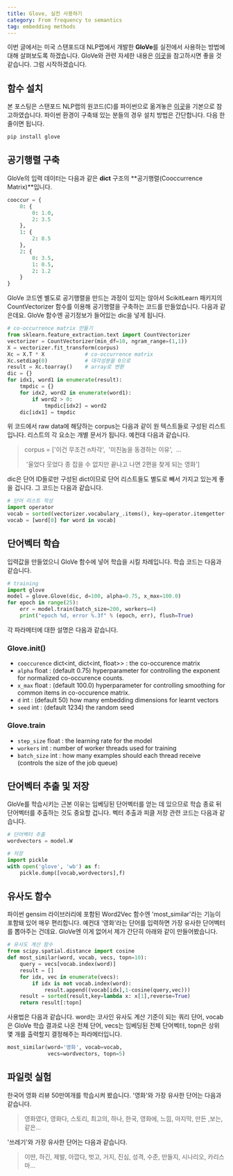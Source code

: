 ```yaml
---
title: Glove, 실전 사용하기
category: From frequency to semantics
tag: embedding methods
---
```


이번 글에서는 미국 스탠포드대 NLP랩에서 개발한 **GloVe**를 실전에서 사용하는 방법에 대해 살펴보도록 하겠습니다. GloVe와 관련 자세한 내용은 [이곳](https://ratsgo.github.io/from%20frequency%20to%20semantics/2017/04/09/glove/)을 참고하시면 좋을 것 같습니다. 그럼 시작하겠습니다.



## 함수 설치

본 포스팅은 스탠포드 NLP랩의 원코드(C)를 파이썬으로 옮겨놓은 [이곳](https://github.com/JonathanRaiman/glove)을 기본으로 참고하였습니다. 파이썬 환경이 구축돼 있는 분들의 경우 설치 방법은 간단합니다. 다음 한 줄이면 됩니다.

```python
pip install glove
```



## 공기행렬 구축

GloVe의 입력 데이터는 다음과 같은 **dict** 구조의 **공기행렬(Cooccurrence Matrix)**입니다.

```python
cooccur = {
	0: {
		0: 1.0,
		2: 3.5
	},
	1: {
		2: 0.5
	},
	2: {
		0: 3.5,
		1: 0.5,
		2: 1.2
	}
}
```

GloVe 코드엔 별도로 공기행렬을 만드는 과정이 있지는 않아서 ScikitLearn 패키지의 CountVectorizer 함수를 이용해 공기행렬을 구축하는 코드를 만들었습니다. 다음과 같은데요. GloVe 함수엔 공기정보가 들어있는 dic을 넣게 됩니다.

```python
# co-occurrence matrix 만들기
from sklearn.feature_extraction.text import CountVectorizer
vectorizer = CountVectorizer(min_df=10, ngram_range=(1,1))
X = vectorizer.fit_transform(corpus)
Xc = X.T * X             # co-occurrence matrix
Xc.setdiag(0)			 # 대각성분을 0으로
result = Xc.toarray()    # array로 변환
dic = {}
for idx1, word1 in enumerate(result):
	tmpdic = {}
	for idx2, word2 in enumerate(word1):
		if word2 > 0:
			tmpdic[idx2] = word2
	dic[idx1] = tmpdic
```

위 코드에서 raw data에 해당하는 corpus는 다음과 같이 원 텍스트들로 구성된 리스트입니다. 리스트의 각 요소는 개별 문서가 됩니다. 예컨대 다음과 같습니다.

> corpus = ['이건 무조건 n차각',
> ​		  '미친놈을 동경하는 이유',
> ​		  …
>
> ​		  '울었다 웃었다 종 잡을 수 없지만 끝나고 나면 2편을 찾게 되는 영화']

dic은 단어 ID들로만 구성된 dict이므로 단어 리스트들도 별도로 빼서 가지고 있는게 좋을 겁니다. 그 코드는 다음과 같습니다.

```python
# 단어 리스트 작성
import operator
vocab = sorted(vectorizer.vocabulary_.items(), key=operator.itemgetter(1))
vocab = [word[0] for word in vocab]
```





## 단어벡터 학습

입력값을 만들었으니 GloVe 함수에 넣어 학습을 시킬 차례입니다. 학습 코드는 다음과 같습니다.

```python
# training
import glove
model = glove.Glove(dic, d=100, alpha=0.75, x_max=100.0)
for epoch in range(25):
    err = model.train(batch_size=200, workers=4)
    print("epoch %d, error %.3f" % (epoch, err), flush=True)
```

각 파라메터에 대한 설명은 다음과 같습니다.

### Glove.**init**()

- `cooccurence` dict<int, dict<int, float>> : the co-occurence matrix
- `alpha` float : (default 0.75) hyperparameter for controlling the exponent for normalized co-occurence counts.
- `x_max` float : (default 100.0) hyperparameter for controlling smoothing for common items in co-occurence matrix.
- `d` int : (default 50) how many embedding dimensions for learnt vectors
- `seed` int : (default 1234) the random seed

### Glove.train

- `step_size` float : the learning rate for the model
- `workers` int : number of worker threads used for training
- `batch_size` int : how many examples should each thread receive (controls the size of the job queue)





## 단어벡터 추출 및 저장

GloVe를 학습시키는 근본 이유는 임베딩된 단어벡터를 얻는 데 있으므로 학습 종료 뒤 단어벡터를 추출하는 것도 중요할 겁니다. 벡터 추출과 피클 저장 관련 코드는 다음과 같습니다.

```python
# 단어벡터 추출
wordvectors = model.W

# 저장
import pickle
with open('glove', 'wb') as f:
	pickle.dump([vocab,wordvectors],f)
```





## 유사도 함수

파이썬 gensim 라이브러리에 포함된 Word2Vec 함수엔 'most_similar'라는 기능이 포함돼 있어 매우 편리합니다. 예컨대 '영화'라는 단어를 입력하면 가장 유사한 단어벡터를 뽑아주는 건데요. GloVe엔 이게 없어서 제가 간단히 아래와 같이 만들어봤습니다.

```python
# 유사도 계산 함수
from scipy.spatial.distance import cosine
def most_similar(word, vocab, vecs, topn=10):
	query = vecs[vocab.index(word)]
	result = []
	for idx, vec in enumerate(vecs):
		if idx is not vocab.index(word):
			result.append((vocab[idx],1-cosine(query,vec)))
	result = sorted(result,key=lambda x: x[1],reverse=True)
	return result[:topn]
```

사용법은 다음과 같습니다. word는 코사인 유사도 계산 기준이 되는 쿼리 단어, vocab은 GloVe 학습 결과로 나온 전체 단어, vecs는 임베딩된 전체 단어벡터, topn은 상위 몇 개를 출력할지 결정해주는 파라메터입니다.

```python
most_similar(word='영화', vocab=vocab, 
             vecs=wordvectors, topn=5)
```





## 파일럿 실험

한국어 영화 리뷰 50만여개를 학습시켜 봤습니다. '영화'와 가장 유사한 단어는 다음과 같습니다.

> 영화였다, 영화다, 스토리, 최고의, 하나, 한국, 영화에, 느낌, 마지막, 만든 ,보는, 같은...

'쓰레기'와 가장 유사한 단어는 다음과 같습니다.

> 이딴, 하긴, 제발, 아깝다, 벗고, 거지, 진심, 성격, 수준, 만들지, 시나리오, 카리스마...
